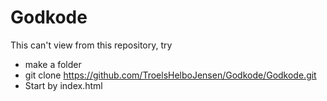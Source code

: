 # Godkode

This can't view from this repository, 
try
  * make a folder
  * git clone https://github.com/TroelsHelboJensen/Godkode/Godkode.git
  * Start by index.html
